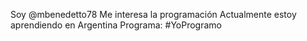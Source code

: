 Soy @mbenedetto78 
Me interesa la programación
Actualmente estoy aprendiendo en Argentina Programa: #YoProgramo
